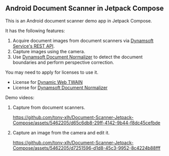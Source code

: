 ## Android Document Scanner in Jetpack Compose

This is an Android document scanner demo app in Jetpack Compose.

It has the following features:

1. Acquire document images from document scanners via [Dynamsoft Service's REST API](https://www.dynamsoft.com/blog/announcement/dynamsoft-service-restful-api/).
2. Capture images using the camera.
3. Use [Dynamsoft Document Normalizer](https://www.dynamsoft.com/document-normalizer/docs/introduction/) to detect the document boundaries and perform perspective correction.



You may need to apply for licenses to use it.

* License for [Dynamic Web TWAIN](https://www.dynamsoft.com/customer/license/trialLicense?product=dwt)
* License for [Dynamsoft Document Normalizer](https://www.dynamsoft.com/customer/license/trialLicense?product=ddn)

Demo videos:

1. Capture from document scanners.

    https://github.com/tony-xlh/Document-Scanner-Jetpack-Compose/assets/5462205/d65c6db8-29ff-4142-9b44-f8dc45cefbde

2. Capture an image from the camera and edit it.

    https://github.com/tony-xlh/Document-Scanner-Jetpack-Compose/assets/5462205/d7251596-d1d8-45c3-9952-8c4224b88fff





